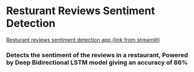 # Resturant Reviews Sentiment Detection

[Resturant reviews sentiment detection app (link from streamlit)]()

### Detects the sentiment of the reviews in a restaurant, Powered by Deep Bidirectional LSTM model giving an accuracy of 86%